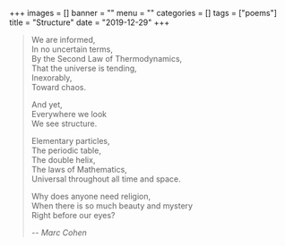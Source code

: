 +++
images = []
banner = ""
menu = ""
categories = []
tags = ["poems"]
title = "Structure"
date = "2019-12-29"
+++

> We are informed,  
> In no uncertain terms,  
> By the Second Law of Thermodynamics,  
> That the universe is tending,  
> Inexorably,  
> Toward chaos.  
>  
> And yet,  
> Everywhere we look  
> We see structure.  
>  
> Elementary particles,  
> The periodic table,  
> The double helix,  
> The laws of Mathematics,  
> Universal throughout all time and space.  
>  
> Why does anyone need religion,  
> When there is so much beauty and mystery  
> Right before our eyes?  
>  
> -- <cite>Marc Cohen</cite>  